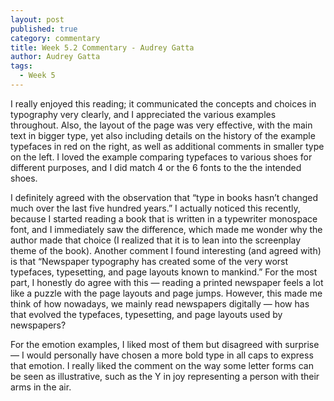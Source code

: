 ```yaml
---
layout: post
published: true
category: commentary
title: Week 5.2 Commentary - Audrey Gatta
author: Audrey Gatta
tags:
  - Week 5
---
```

I really enjoyed this reading; it communicated the concepts and choices in typography very clearly, and I appreciated the various examples throughout. Also, the layout of the page was very effective, with the main text in bigger type, yet also including details on the history of the example typefaces in red on the right, as well as additional comments in smaller type on the left. I loved the example comparing typefaces to various shoes for different purposes, and I did match 4 or the 6 fonts to the the intended shoes. 

I definitely agreed with the observation that “type in books hasn’t changed much over the last five hundred years.” I actually noticed this recently, because I started reading a book that is written in a typewriter monospace font, and I immediately saw the difference, which made me wonder why the author made that choice (I realized that it is to lean into the screenplay theme of the book). Another comment I found interesting (and agreed with) is that “Newspaper typography has created some of the very worst typefaces, typesetting, and page layouts known to mankind.” For the most part, I honestly do agree with this — reading a printed newspaper feels a lot like a puzzle with the page layouts and page jumps. However, this made me think of how nowadays, we mainly read newspapers digitally — how has that evolved the typefaces, typesetting, and page layouts used by newspapers?

For the emotion examples, I liked most of them but disagreed with surprise — I would personally have chosen a more bold type in all caps to express that emotion. I really liked the comment on the way some letter forms can be seen as illustrative, such as the Y in joy representing a person with their arms in the air.
